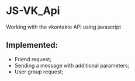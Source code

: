 # JS-VK_Api

Working with the vkontakte API using javascript

## Implemented: 
- Friend request;
- Sending a message with additional parameters;
- User group request;
